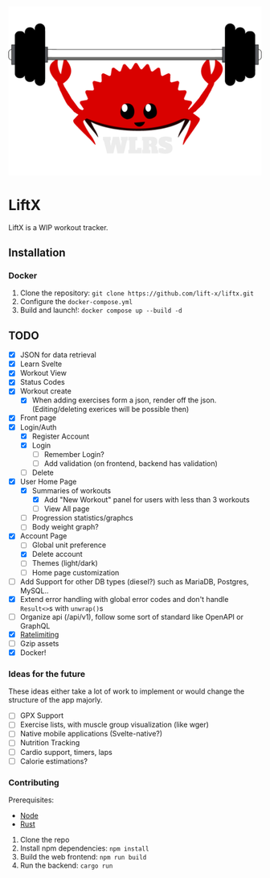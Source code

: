 ![](public/logo.png)

# LiftX

LiftX is a WIP workout tracker.

## Installation

### Docker

1. Clone the repository: `git clone https://github.com/lift-x/liftx.git`
2. Configure the `docker-compose.yml`
3. Build and launch!: `docker compose up --build -d`

## TODO

- [x] JSON for data retrieval
- [x] Learn Svelte
- [x] Workout View
- [x] Status Codes
- [x] Workout create
  - [x] When adding exercises form a json, render off the json. (Editing/deleting exerices will be possible then)
- [x] Front page
- [x] Login/Auth
  - [x] Register Account
  - [x] Login
    - [ ] Remember Login?
    - [ ] Add validation (on frontend, backend has validation)
  - [ ] Delete
- [x] User Home Page
  - [x] Summaries of workouts
    - [x] Add "New Workout" panel for users with less than 3 workouts
    - [ ] View All page
  - [ ] Progression statistics/graphcs
  - [ ] Body weight graph?
- [x] Account Page
  - [ ] Global unit preference
  - [x] Delete account
  - [ ] Themes (light/dark)
  - [ ] Home page customization
- [ ] Add Support for other DB types (diesel?) such as MariaDB, Postgres, MySQL.. 
- [x] Extend error handling with global error codes and don't handle `Result<>`s with `unwrap()`s
- [ ] Organize api (/api/v1), follow some sort of standard like OpenAPI or GraphQL
- [x] [Ratelimiting](https://lib.rs/crates/rocket-governor)
- [ ] Gzip assets
- [x] Docker!

### Ideas for the future

These ideas either take a lot of work to implement or would change the structure of the app majorly.

- [ ] GPX Support
- [ ] Exercise lists, with muscle group visualization (like wger)
- [ ] Native mobile applications (Svelte-native?)
- [ ] Nutrition Tracking
- [ ] Cardio support, timers, laps
- [ ] Calorie estimations?

### Contributing

Prerequisites:
- [Node](https://nodejs.org/)
- [Rust](https://www.rust-lang.org/tools/install)

1. Clone the repo
2. Install npm dependencies: `npm install`
3. Build the web frontend: `npm run build`
4. Run the backend: `cargo run`
